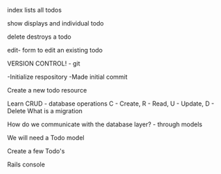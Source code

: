 index
lists all todos

show
displays and individual todo

delete
destroys a todo

edit- form to edit an existing todo

VERSION CONTROL! - git

-Initialize respository
-Made initial commit


Create a new todo resource

Learn CRUD - database operations
C - Create, R - Read, U - Update, D - Delete
What is a migration

How do we communicate with the database layer? - through models

We will need a Todo model

Create a few Todo's

Rails console
